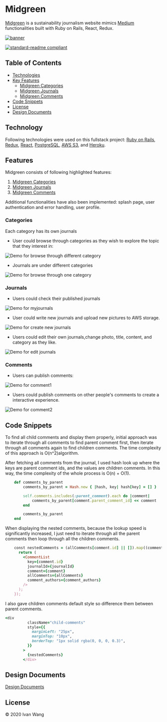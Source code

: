 # Midgreen

[Midgreen](https://midgreen.herokuapp.com/) is a sustainability journalism website mimics [Medium](https://medium.com) functionalities built with Ruby on Rails, React, Redux.

[![banner](readme/splash.png)](https://midgreen.herokuapp.com/)

[![standard-readme compliant](https://img.shields.io/badge/standard--readme-OK-green.svg)](https://github.com/RichardLitt/standard-readme)


## Table of Contents

- [Technologies](#technology)
- [Key Features](#features)
    - [Midgreen Categories](#profiles)
    - [Midgreen Journals](#friending)
    - [Midgreen Comments](#newsfeed)
- [Code Snippets](#snippets)
- [License](#license)
- [Design Documents](https://github.com/emikyu/Nekobook/wiki)

## Technology

Following technologies were used on this fullstack project: [Ruby on Rails](https://api.rubyonrails.org/), [Redux](https://redux.js.org/api/api-reference), [React](https://reactjs.org/docs/getting-started.html), [PostgreSQL](https://www.postgresql.org/), [AWS S3](https://docs.aws.amazon.com/s3/index.html), and [Heroku](https://devcenter.heroku.com/categories/reference).

## Features

Midgreen consists of following highlighted features:
1. [Midgreen Categories](#profiles)
2. [Midgreen Journals](#friending)
3. [Midgreen Comments](#newsfeed)

Additional functionalities have also been implemented: splash page, user authentication and error handling, user profile.

### Categories
Each category has its own journals
- User could browse through categories as they wish to explore the topic that they interest in:

![Demo for browse through different category](readme/category.gif)


- Journals are under different categories

![Demo for browse through one category](readme/category-2.gif)


### Journals
- Users could check their published journals

![Demo for myjournals](readme/my.gif)


- User could write new journals and upload new pictures to AWS storage.

![Demo  for create new journals](readme/new.gif)


- Users could edit their own journals,change photo, title, content, and category as they like.

![Demo for edit journals](readme/edit.gif)


### Comments
- Users can publish comments:

![Demo for comment1](readme/comment-1.gif)

- Users could publish comments on other people's comments to create a interactive experience.

![Demo for comment2](readme/comment-2.gif)

## Code Snippets

To find all child comments and display them properly, initial approach was to iterate through all comments to find parent comment first, then iterate through all comments again to find children comments. The time complexity of this approach is O(n^2)algorithm.

After fetching all comments from the journal, I used hash look up where the keys are parent comment ids, and the values are children comments. In this way, the time complexity of the whole process is O(n) + O(1).


``` Ruby
    def comments_by_parent
        comments_by_parent = Hash.new { |hash, key| hash[key] = [] }

        self.comments.includes(:parent_comment).each do |comment|
            comments_by_parent[comment.parent_comment_id] << comment
        end

        comments_by_parent
    end
```

When displaying the nested comments, because the lookup speed is significantly increased, I just need to iterate through all the parent comments then loop through all the children comments.

``` Ruby
    const nestedComments = (allComments[comment.id] || []).map((comment) => {
      return (
        <CommentList
          key={comment.id}
          journalId={journalId}
          comment={comment}
          allComments={allComments}
          comment_authors={comment_authors}
        />
      );
    });
```

I also gave children comments default style so difference them between parent comments.
``` Ruby
<div
          className="child-comments"
          style={{
            marginLeft: "25px",
            marginTop: "10px",
            borderTop: "1px solid rgba(0, 0, 0, 0.3)",
          }}
        >
          {nestedComments}
        </div>
```

## Design Documents

[Design Documents](https://github.com/IvanGit911/MidGreen/wiki)

## License

© 2020 Ivan Wang


